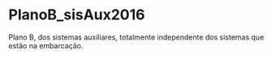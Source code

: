 # PlanoB_sisAux2016
Plano B, dos sistemas auxiliares, totalmente independente dos sistemas que estão na embarcação.

